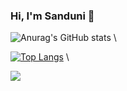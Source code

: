 ### Hi, I'm Sanduni 👋

<!--
**sandu9618/sandu9618** is a ✨ _special_ ✨ repository because its `README.md` (this file) appears on your GitHub profile.

Here are some ideas to get you started:

- 🔭 I’m currently working on ...
- 🌱 I’m currently learning ...
- 👯 I’m looking to collaborate on ...
- 🤔 I’m looking for help with ...
- 💬 Ask me about ...
- 📫 How to reach me: ...
- 😄 Pronouns: ...
- ⚡ Fun fact: ...
-->

![Anurag's GitHub stats](https://github-readme-stats.vercel.app/api?username=sandu9618&theme=dark&show_icons=true) \

[![Top Langs](https://github-readme-stats.vercel.app/api/top-langs/?username=madhuwantha&layout=compact)](https://github.com/sandu9618/github-readme-stats) \

![](https://visitor-badge.laobi.icu/badge?page_id=sandu9618)
